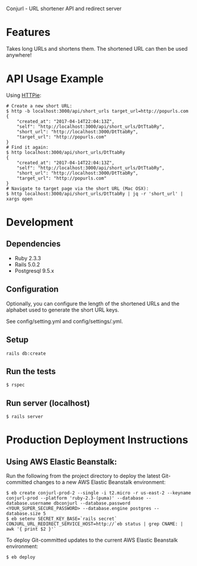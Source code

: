 Conjurl - URL shortener API and redirect server

# Features

Takes long URLs and shortens them. The shortened URL can then be used
anywhere!

# API Usage Example

Using [HTTPie](http://httpie.org):
```
# Create a new short URL:
$ http -b localhost:3000/api/short_urls target_url=http://popurls.com
{
    "created_at": "2017-04-14T22:04:13Z",
    "self": "http://localhost:3000/api/short_urls/DtTtabRy",
    "short_url": "http://localhost:3000/DtTtabRy",
    "target_url": "http://popurls.com"
}
# Find it again:
$ http localhost:3000/api/short_urls/DtTtabRy
{
    "created_at": "2017-04-14T22:04:13Z",
    "self": "http://localhost:3000/api/short_urls/DtTtabRy",
    "short_url": "http://localhost:3000/DtTtabRy",
    "target_url": "http://popurls.com"
}
# Navigate to target page via the short URL (Mac OSX):
$ http localhost:3000/api/short_urls/DtTtabRy | jq -r 'short_url' | xargs open
```

# Development

## Dependencies

- Ruby 2.3.3
- Rails 5.0.2
- Postgresql 9.5.x

## Configuration

Optionally, you can configure the length of the shortened URLs and the
alphabet used to generate the short URL keys.

See config/setting.yml and config/settings/<env>.yml.

## Setup

```
rails db:create
```

## Run the tests

```
$ rspec
```

## Run server (localhost)

```
$ rails server
```

# Production Deployment Instructions

## Using AWS Elastic Beanstalk:

Run the following from the project directory to deploy the latest Git-committed changes to a new AWS Elastic Beanstalk environment:
```
$ eb create conjurl-prod-2 --single -i t2.micro -r us-east-2 --keyname conjurl-prod --platform 'ruby-2.3-(puma)' --database --database.username dbconjurl --database.password <YOUR_SUPER_SECURE_PASSWORD> --database.engine postgres --database.size 5
$ eb setenv SECRET_KEY_BASE=`rails secret` CONJURL_URL_REDIRECT_SERVICE_HOST=http://`eb status | grep CNAME: | awk '{ print $2 }'`
```
To deploy Git-committed updates to the current AWS Elastic Beanstalk environment:
```
$ eb deploy
```
